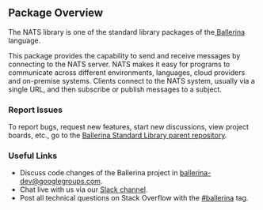 ## Package Overview

The NATS library is one of the standard library packages of the<a target="_blank" href="https://ballerina.io
/"> Ballerina </a> language.

This package provides the capability to send and receive messages by connecting to the NATS server. NATS makes it easy for programs to communicate across different environments, languages, cloud providers and on-premise systems. Clients connect to the NATS system, usually via a single URL, and then subscribe or publish messages to a subject.

### Report Issues

To report bugs, request new features, start new discussions, view project boards, etc., go to the [Ballerina Standard Library parent repository](https://github.com/ballerina-platform/ballerina-standard-library).

### Useful Links

- Discuss code changes of the Ballerina project in [ballerina-dev@googlegroups.com](mailto:ballerina-dev@googlegroups.com).
- Chat live with us via our [Slack channel](https://ballerina.io/community/slack/).
- Post all technical questions on Stack Overflow with the [#ballerina](https://stackoverflow.com/questions/tagged/ballerina) tag.
